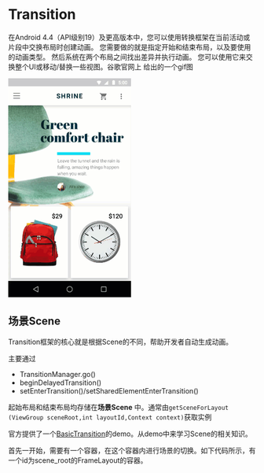 # Transition

在Android 4.4（API级别19）及更高版本中，您可以使用转换框架在当前活动或片段中交换布局时创建动画。 您需要做的就是指定开始和结束布局，以及要使用的动画类型。 然后系统在两个布局之间找出差异并执行动画。 您可以使用它来交换整个UI或移动/替换一些视图。谷歌官网上 给出的一个gif图

![](image/2672902-2c48b83e844df7bc.gif)

## 场景Scene

Transition框架的核心就是根据Scene的不同，帮助开发者自动生成动画。

主要通过

* TransitionManager.go()
* beginDelayedTransition()
* setEnterTransition()/setSharedElementEnterTransition()

起始布局和结束布局均存储在**场景Scene**
中。通常由`getSceneForLayout (ViewGroup sceneRoot,int layoutId,Context context)`获取实例

官方提供了一个[BasicTransition](https://github.com/googlesamples/android-BasicTransition)的demo。从demo中来学习Scene的相关知识。

首先一开始，需要有一个容器，在这个容器内进行场景的切换。如下代码所示，有一个id为scene_root的FrameLayout的容器。



